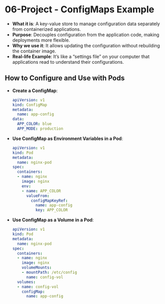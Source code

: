 # 06-Project - ConfigMaps Example

- **What it is**: A key-value store to manage configuration data separately from containerized applications.
- **Purpose**: Decouples configuration from the application code, making deployments more flexible.
- **Why we use it**: It allows updating the configuration without rebuilding the container image.
- **Real-life Example**: It’s like a “settings file” on your computer that applications read to understand their configurations.

## How to Configure and Use with Pods

- **Create a ConfigMap**:

     ```yaml
     apiVersion: v1
     kind: ConfigMap
     metadata:
       name: app-config
     data:
       APP_COLOR: blue
       APP_MODE: production
     ```

- **Use ConfigMap as Environment Variables in a Pod**:

     ```yaml
     apiVersion: v1
     kind: Pod
     metadata:
       name: nginx-pod
     spec:
       containers:
       - name: nginx
         image: nginx
         env:
         - name: APP_COLOR
           valueFrom:
             configMapKeyRef:
               name: app-config
               key: APP_COLOR
     ```

- **Use ConfigMap as a Volume in a Pod**:

     ```yaml
     apiVersion: v1
     kind: Pod
     metadata:
       name: nginx-pod
     spec:
       containers:
       - name: nginx
         image: nginx
         volumeMounts:
         - mountPath: /etc/config
           name: config-vol
       volumes:
       - name: config-vol
         configMap:
           name: app-config
     ```
